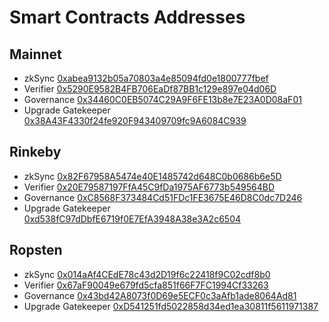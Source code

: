 # Smart Contracts Addresses

## Mainnet

* zkSync [0xabea9132b05a70803a4e85094fd0e1800777fbef](https://etherscan.io/address/0xabea9132b05a70803a4e85094fd0e1800777fbef)
* Verifier [0x5290E9582B4FB706EaDf87BB1c129e897e04d06D](https://etherscan.io/address/0x5290E9582B4FB706EaDf87BB1c129e897e04d06D)
* Governance [0x34460C0EB5074C29A9F6FE13b8e7E23A0D08aF01](https://etherscan.io/address/0x34460C0EB5074C29A9F6FE13b8e7E23A0D08aF01)
* Upgrade Gatekeeper [0x38A43F4330f24fe920F943409709fc9A6084C939](https://etherscan.io/address/0x38A43F4330f24fe920F943409709fc9A6084C939)

## Rinkeby

* zkSync [0x82F67958A5474e40E1485742d648C0b0686b6e5D](https://rinkeby.etherscan.io/address/0x82F67958A5474e40E1485742d648C0b0686b6e5D)
* Verifier [0x20E79587197FfA45C9fDa1975AF6773b549564BD](https://rinkeby.etherscan.io/address/0x20E79587197FfA45C9fDa1975AF6773b549564BD)
* Governance [0xC8568F373484Cd51FDc1FE3675E46D8C0dc7D246](https://rinkeby.etherscan.io/address/0xC8568F373484Cd51FDc1FE3675E46D8C0dc7D246)
* Upgrade Gatekeeper [0xd538fC97dDbfE6719f0E7EfA3948A38e3A2c6504](https://rinkeby.etherscan.io/address/0xd538fC97dDbfE6719f0E7EfA3948A38e3A2c6504)

## Ropsten

* zkSync [0x014aAf4CEdE78c43d2D19f6c22418f9C02cdf8b0](https://ropsten.etherscan.io/address/0x014aAf4CEdE78c43d2D19f6c22418f9C02cdf8b0)
* Verifier [0x67aF90049e679fd5cfa851f66F7FC1994Cf33263](https://ropsten.etherscan.io/address/0x67aF90049e679fd5cfa851f66F7FC1994Cf33263)
* Governance [0x43bd42A8073f0D69e5ECF0c3aAfb1ade8064Ad81](https://ropsten.etherscan.io/address/0x43bd42A8073f0D69e5ECF0c3aAfb1ade8064Ad81)
* Upgrade Gatekeeper [0xD541251fd5022858d34ed1ea30811f5611971387](https://ropsten.etherscan.io/address/0xD541251fd5022858d34ed1ea30811f5611971387)

